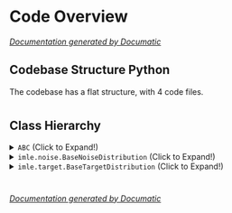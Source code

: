 # Code Overview

[_Documentation generated by Documatic_](https://www.documatic.com)

<!---Documatic-section-Codebase Structure Python-start--->
## Codebase Structure Python

The codebase has a flat structure, with 4 code files.

# #
<!---Documatic-section-Codebase Structure Python-end--->

<!---Documatic-section-Class Hierarchy-start--->
## Class Hierarchy

<!---Documatic-block-ABC-start--->
<details>
	<summary><code>ABC</code> (Click to Expand!)</summary>

* imle.noise.BaseNoiseDistribution
* imle.target.BaseTargetDistribution
</details>
<!---Documatic-block-ABC-end--->

<!---Documatic-block-imle.noise.BaseNoiseDistribution-start--->
<details>
	<summary><code>imle.noise.BaseNoiseDistribution</code> (Click to Expand!)</summary>

* imle.noise.SumOfGammaNoiseDistribution
</details>
<!---Documatic-block-imle.noise.BaseNoiseDistribution-end--->

<!---Documatic-block-imle.target.BaseTargetDistribution-start--->
<details>
	<summary><code>imle.target.BaseTargetDistribution</code> (Click to Expand!)</summary>

* imle.target.TargetDistribution
</details>
<!---Documatic-block-imle.target.BaseTargetDistribution-end--->

# #
<!---Documatic-section-Class Hierarchy-end--->

[_Documentation generated by Documatic_](https://www.documatic.com)